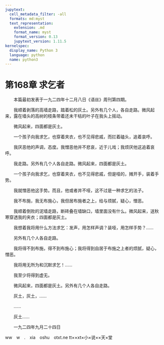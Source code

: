 ```yaml
---
jupytext:
  cell_metadata_filter: -all
  formats: md:myst
  text_representation:
    extension: .md
    format_name: myst
    format_version: 0.13
    jupytext_version: 1.11.5
kernelspec:
  display_name: Python 3
  language: python
  name: python3
---
```

# 第168章  求乞者 

　　本篇最初发表于一九二四年十二月八日《语丝》周刊第四期。 

　　我顺着剥落的高墙走路，踏着松的灰土。另外有几个人，各自走路。微风起来，露在墙头的高树的枝条带着还未干枯的叶子在我头上摇动。 

　　微风起来，四面都是灰土。 

　　一个孩子向我求乞，也穿着夹衣，也不见得悲戚，而拦着磕头，追着哀呼。 

　　我厌恶他的声调，态度。我憎恶他并不悲哀，近于儿戏；我烦厌他这追着哀呼。 

　　我走路。另外有几个人各自走路。微风起来，四面都是灰土。 

　　一个孩子向我求乞，也穿着夹衣，也不见得悲戚，但是哑的，摊开手，装着手势。 

　　我就憎恶他这手势。而且，他或者并不哑，这不过是一种求乞的法子。 

　　我不布施，我无布施心，我但居布施者之上，给与烦腻，疑心，憎恶。 

　　我顺着倒败的泥墙走路，断砖叠在墙缺口，墙里面没有什么。微风起来，送秋寒穿透我的夹衣；四面都是灰土。 

　　我想着我将用什么方法求乞：发声，用怎样声调？装哑，用怎样手势？…… 

　　另外有几个人各自走路。 

　　我将得不到布施，得不到布施心；我将得到自居于布施之上者的烦腻，疑心，憎恶。 

　　我将用无所为和沉默求乞！…… 

　　我至少将得到虚无。 

　　微风起来，四面都是灰土。另外有几个人各自走路。 

　　灰土，灰土，…… 

　　…… 

　　灰土…… 

　　一九二四年九月二十四日 

ww　w　.　xia　oshu　otxt.ne tt××xt×小×说××天×堂 

